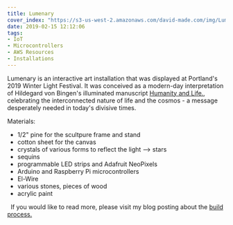```yaml
---
title: Lumenary
cover_index: "https://s3-us-west-2.amazonaws.com/david-made.com/img/Lumenary_At_Night_450_450.jpg"
date: 2019-02-15 12:12:06
tags:
- IoT
- Microcontrollers
- AWS Resources
- Installations
---
```


Lumenary is an interactive art installation that was displayed at Portland's 2019 Winter Light Festival. It was conceived as a modern-day interpretation of Hildegard von Bingen's illuminated manuscript [Humanity and Life.](https://arthistoryproject.com/artists/hildegard-von-bingen/scivias-i.6-humanity-and-life/), celebrating the interconnected nature of life and the cosmos - a message desperately needed in today's divisive times.

Materials:
- 1/2" pine for the scultpure frame and stand
- cotton sheet for the canvas
- crystals of various forms to reflect the light --> stars
- sequins
- programmable LED strips and Adafruit NeoPixels
- Arduino and Raspberry Pi microcontrollers
- El-Wire
- various stones, pieces of wood
- acrylic paint

&nbsp;
If you would like to read more, please visit my blog posting about the [build process.](http://davidposts.com/2019/02/14/Building-Lumenary-for-the-Portland-Winter-Light-Festival/)